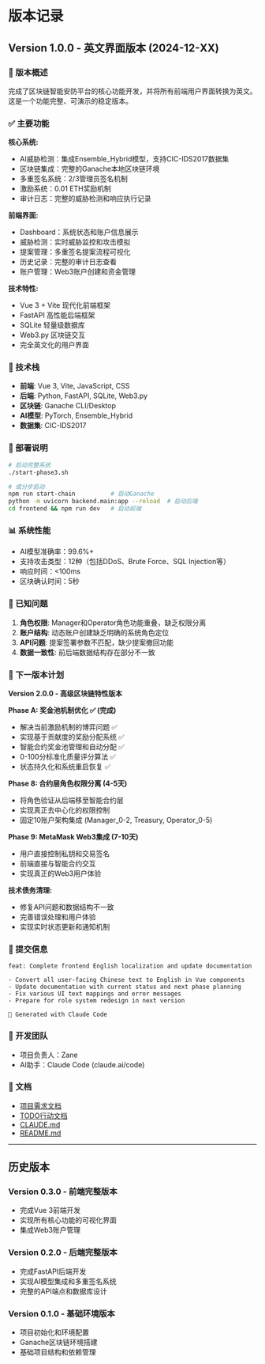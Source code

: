 # 版本记录

## Version 1.0.0 - 英文界面版本 (2024-12-XX)

### 🎯 版本概述
完成了区块链智能安防平台的核心功能开发，并将所有前端用户界面转换为英文。这是一个功能完整、可演示的稳定版本。

### ✅ 主要功能
**核心系统:**
- AI威胁检测：集成Ensemble_Hybrid模型，支持CIC-IDS2017数据集
- 区块链集成：完整的Ganache本地区块链环境
- 多重签名系统：2/3管理员签名机制
- 激励系统：0.01 ETH奖励机制
- 审计日志：完整的威胁检测和响应执行记录

**前端界面:**
- Dashboard：系统状态和账户信息展示
- 威胁检测：实时威胁监控和攻击模拟
- 提案管理：多重签名提案流程可视化
- 历史记录：完整的审计日志查看
- 账户管理：Web3账户创建和资金管理

**技术特性:**
- Vue 3 + Vite 现代化前端框架
- FastAPI 高性能后端框架
- SQLite 轻量级数据库
- Web3.py 区块链交互
- 完全英文化的用户界面

### 🔧 技术栈
- **前端**: Vue 3, Vite, JavaScript, CSS
- **后端**: Python, FastAPI, SQLite, Web3.py
- **区块链**: Ganache CLI/Desktop
- **AI模型**: PyTorch, Ensemble_Hybrid
- **数据集**: CIC-IDS2017

### 🚀 部署说明
```bash
# 启动完整系统
./start-phase3.sh

# 或分步启动
npm run start-chain          # 启动Ganache
python -m uvicorn backend.main:app --reload  # 启动后端
cd frontend && npm run dev   # 启动前端
```

### 📊 系统性能
- AI模型准确率：99.6%+
- 支持攻击类型：12种（包括DDoS、Brute Force、SQL Injection等）
- 响应时间：<100ms
- 区块确认时间：5秒

### 🐛 已知问题
1. **角色权限**: Manager和Operator角色功能重叠，缺乏权限分离
2. **账户结构**: 动态账户创建缺乏明确的系统角色定位
3. **API问题**: 提案签署参数不匹配，缺少提案撤回功能
4. **数据一致性**: 前后端数据结构存在部分不一致

### 🔮 下一版本计划

**Version 2.0.0 - 高级区块链特性版本**

**Phase A: 奖金池机制优化 ✅ (完成)**
- 解决当前激励机制的博弈问题 ✅
- 实现基于贡献度的奖励分配系统 ✅
- 智能合约奖金池管理和自动分配 ✅
- 0-100分标准化质量评分算法 ✅
- 状态持久化和系统重启恢复 ✅

**Phase 8: 合约层角色权限分离 (4-5天)**
- 将角色验证从后端移至智能合约层
- 实现真正去中心化的权限控制
- 固定10账户架构集成 (Manager_0-2, Treasury, Operator_0-5)

**Phase 9: MetaMask Web3集成 (7-10天)**
- 用户直接控制私钥和交易签名
- 前端直接与智能合约交互
- 实现真正的Web3用户体验

**技术债务清理:**
- 修复API问题和数据结构不一致
- 完善错误处理和用户体验
- 实现实时状态更新和通知机制

### 📝 提交信息
```
feat: Complete frontend English localization and update documentation

- Convert all user-facing Chinese text to English in Vue components
- Update documentation with current status and next phase planning
- Fix various UI text mappings and error messages
- Prepare for role system redesign in next version

🤖 Generated with Claude Code
```

### 👥 开发团队
- 项目负责人：Zane
- AI助手：Claude Code (claude.ai/code)

### 📄 文档
- [项目需求文档](./项目需求文档.md)
- [TODO行动文档](./TODO%20行动文档.md)
- [CLAUDE.md](../CLAUDE.md)
- [README.md](../README.md)

---

## 历史版本

### Version 0.3.0 - 前端完整版本
- 完成Vue 3前端开发
- 实现所有核心功能的可视化界面
- 集成Web3账户管理

### Version 0.2.0 - 后端完整版本
- 完成FastAPI后端开发
- 实现AI模型集成和多重签名系统
- 完整的API端点和数据库设计

### Version 0.1.0 - 基础环境版本
- 项目初始化和环境配置
- Ganache区块链环境搭建
- 基础项目结构和依赖管理